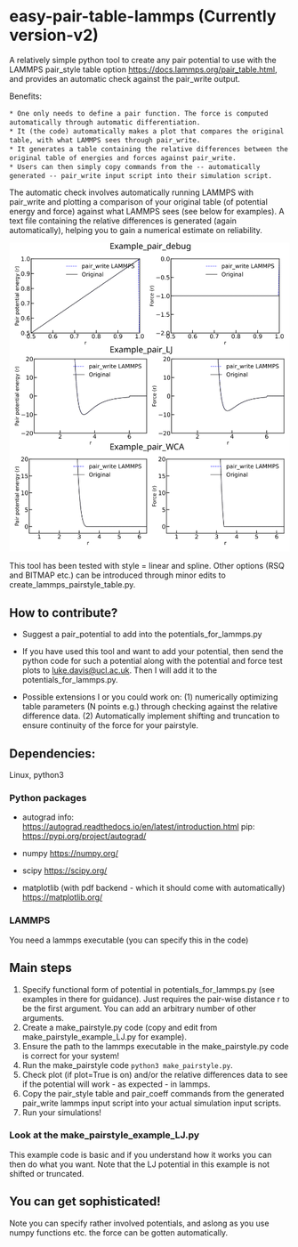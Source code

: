 # easy-pair-table-lammps (Currently version-v2)
A relatively simple python tool to create any pair potential to use with the LAMMPS pair_style table option https://docs.lammps.org/pair_table.html, and provides an automatic check against the pair_write output.

Benefits:

    * One only needs to define a pair function. The force is computed automatically through automatic differentiation.
    * It (the code) automatically makes a plot that compares the original table, with what LAMMPS sees through pair_write.
    * It generates a table containing the relative differences between the original table of energies and forces against pair_write.
    * Users can then simply copy commands from the -- automatically generated -- pair_write input script into their simulation script.


The automatic check involves automatically running LAMMPS with pair_write and plotting a comparison of your original table (of potential energy and force) against what LAMMPS sees (see below for examples). A text file containing the relative differences is generated (again automatically), helping you to gain a numerical estimate on reliability.

![Plot](Examples.png?raw=true "Title")

This tool has been tested with style = linear and spline. Other options (RSQ and BITMAP etc.) can be introduced through minor edits to create_lammps_pairstyle_table.py.

## How to contribute?

* Suggest a pair_potential to add into the potentials_for_lammps.py

* If you have used this tool and want to add your potential, then send  the python code for such a potential along with the potential and force test plots to luke.davis@ucl.ac.uk. Then I will add it to the potentials_for_lammps.py.

* Possible extensions I or you could work on: (1) numerically optimizing table parameters (N points e.g.) through checking against the relative difference data. (2) Automatically implement shifting and truncation to ensure continuity of the force for your pairstyle.

## Dependencies:
Linux, python3
### Python packages
* autograd  info: https://autograd.readthedocs.io/en/latest/introduction.html pip: https://pypi.org/project/autograd/

* numpy https://numpy.org/

* scipy https://scipy.org/

* matplotlib (with pdf backend - which it should come with automatically) https://matplotlib.org/

### LAMMPS
You need a lammps executable (you can specify this in the code)

## Main steps

1. Specify functional form of potential in potentials_for_lammps.py (see examples in there for guidance). Just requires the pair-wise distance r to be the first argument. You can add an arbitrary number of other arguments.
2. Create a make_pairstyle.py code (copy and edit from make_pairstyle_example_LJ.py for example).
3. Ensure the path to the lammps executable in the make_pairstyle.py code is correct for your system!
4. Run the make_pairstyle code `python3 make_pairstyle.py`.
5. Check plot (if plot=True is on) and/or the relative differences data to see if the potential will work - as expected - in lammps.
6. Copy the pair_style table and pair_coeff commands from the generated pair_write lammps input script into your actual simulation input scripts.
7. Run your simulations!

### Look at the make_pairstyle_example_LJ.py

This example code is basic and if you understand how it works you can then do what you want. Note that the LJ potential in this example is not shifted or truncated.

## You can get sophisticated!

Note you can specify rather involved potentials, and aslong as you use numpy functions etc. the force can be gotten automatically.
